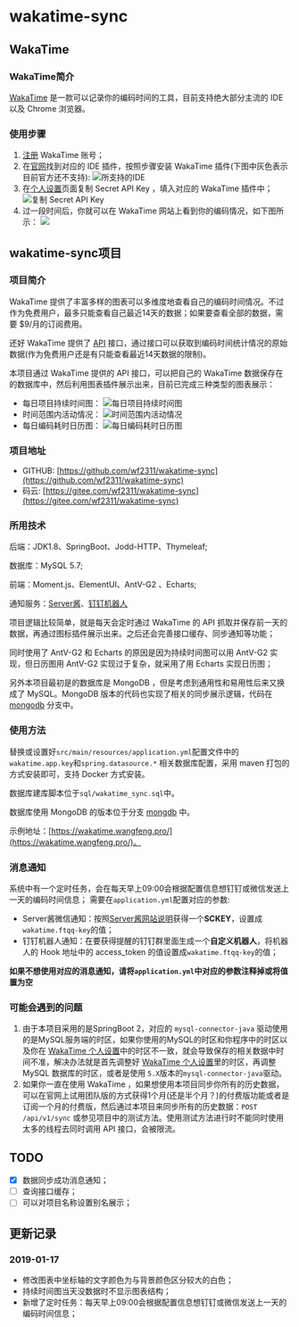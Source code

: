 # wakatime-sync

## WakaTime

### WakaTime简介 
[WakaTime](https://wakatime.com/) 是一款可以记录你的编码时间的工具，目前支持绝大部分主流的 IDE 以及 Chrome 浏览器。

### 使用步骤
1. [注册](https://wakatime.com/signup) WakaTime 账号；
2. 在[官网](https://wakatime.com/plugins)找到对应的 IDE 插件，按照步骤安装 WakaTime 插件(下图中灰色表示目前官方还不支持):
![所支持的IDE](https://file.wf2311.com/images/20190111125101.png)
3. 在[个人设置](https://wakatime.com/settings/account)页面复制 Secret API Key ，填入对应的 WakaTime 插件中；
![复制 Secret API Key](https://file.wf2311.com/images/20190111124627.png)
4. 过一段时间后，你就可以在 WakaTime 网站上看到你的编码情况，如下图所示： 
![](https://file.wf2311.com/images/20190111125255.png)

## wakatime-sync项目
### 项目简介
  WakaTime 提供了丰富多样的图表可以多维度地查看自己的编码时间情况。不过作为免费用户，最多只能查看自己最近14天的数据；如果要查看全部的数据，需要 $9/月的订阅费用。

  还好 WakaTime 提供了 [API](https://wakatime.com/developers) 接口，通过接口可以获取到编码时间统计情况的原始数据(作为免费用户还是有只能查看最近14天数据的限制)。

  本项目通过 WakaTime 提供的 API 接口，可以把自己的 WakaTime 数据保存在的数据库中，然后利用图表插件展示出来，目前已完成三种类型的图表展示：
- 每日项目持续时间图：
  ![每日项目持续时间图](https://file.wf2311.com/images/20190115180738.png)
- 时间范围内活动情况：
  ![时间范围内活动情况](https://file.wf2311.com/images/20190115180838.png)
- 每日编码耗时日历图：
  ![每日编码耗时日历图](https://file.wf2311.com/images/20190115180946.png)

### 项目地址
- GITHUB: [https://github.com/wf2311/wakatime-sync](https://github.com/wf2311/wakatime-sync)
- 码云: [https://gitee.com/wf2311/wakatime-sync](https://gitee.com/wf2311/wakatime-sync)

### 所用技术
后端：JDK1.8、SpringBoot、Jodd-HTTP、Thymeleaf;

数据库：MySQL 5.7;

前端：Moment.js、ElementUI、AntV-G2 、Echarts;

通知服务：[Server酱](http://sc.ftqq.com/3.version)、[钉钉机器人](https://open-doc.dingtalk.com/docs/doc.htm?spm=a219a.7629140.0.0.61074a9747Wldt&treeId=257&articleId=105735&docType=1)

项目逻辑比较简单，就是每天会定时通过 WakaTime 的 API 抓取并保存前一天的数据，再通过图标插件展示出来。之后还会完善接口缓存、同步通知等功能；

同时使用了 AntV-G2 和 Echarts 的原因是因为持续时间图可以用 AntV-G2 实现，但日历图用 AntV-G2 实现过于复杂，就采用了用 Echarts 实现日历图；

另外本项目最初是的数据库是 MongoDB ，但是考虑到通用性和易用性后来又换成了 MySQL。MongoDB 版本的代码也实现了相关的同步展示逻辑，代码在 [mongodb](https://github.com/wf2311/wakatime-sync/tree/mongdb) 分支中。

### 使用方法
替换或设置好`src/main/resources/application.yml`配置文件中的`wakatime.app.key`和`spring.datasource.*` 相关数据库配置，采用 maven 打包的方式安装即可，支持 Docker 方式安装。

数据库建库脚本位于`sql/wakatime_sync.sql`中。

数据库使用 MongoDB 的版本位于分支 [mongdb](https://github.com/wf2311/wakatime-sync/tree/mongdb) 中。

示例地址：[https://wakatime.wangfeng.pro/](https://wakatime.wangfeng.pro/)。

### 消息通知
系统中有一个定时任务，会在每天早上09:00会根据配置信息想钉钉或微信发送上一天的编码时间信息；
需要在`application.yml`配置对应的参数:
- Server酱微信通知：按照[Server酱网站说明](http://sc.ftqq.com/3.version)获得一个**SCKEY**，设置成`wakatime.ftqq-key`的值；
- 钉钉机器人通知：在要获得提醒的钉钉群里面生成一个**自定义机器人**，将机器人的 Hook 地址中的 access_token 的值设置成`wakatime.ftqq-key`的值；

**如果不想使用对应的消息通知，请将`application.yml`中对应的参数注释掉或将值置为空**


### 可能会遇到的问题

1. 由于本项目采用的是SpringBoot 2，对应的 `mysql-connector-java`  驱动使用的是MySQL服务端的时区，如果你使用的MySQL的时区和你程序中的时区以及你在 [WakaTime 个人设置](https://wakatime.com/settings/preferences)中的时区不一致，就会导致保存的相关数据中时间不准，解决办法就是首先调整好 [WakaTime 个人设置](https://wakatime.com/settings/preferences)里的时区，再调整 MySQL 数据库的时区，或者是使用 `5.X`版本的`mysql-connector-java`驱动。
2. 如果你一直在使用 WakaTime ，如果想使用本项目同步你所有的历史数据，可以在官网上试用团队版的方式获得1个月(还是半个月？)的付费版功能或者是订阅一个月的付费版，然后通过本项目来同步所有的历史数据：`POST /api/v1/sync` 或参见项目中的测试方法。使用测试方法进行时不能同时使用太多的线程去同时调用 API 接口，会被限流。

## TODO
- [X] 数据同步成功消息通知；
- [ ] 查询接口缓存；
- [ ] 可以对项目名称设置别名展示；

## 更新记录
### 2019-01-17
- 修改图表中坐标轴的文字颜色为与背景颜色区分较大的白色；
- 持续时间图当天没数据时不显示图表结构；
- 新增了定时任务：每天早上09:00会根据配置信息想钉钉或微信发送上一天的编码时间信息；